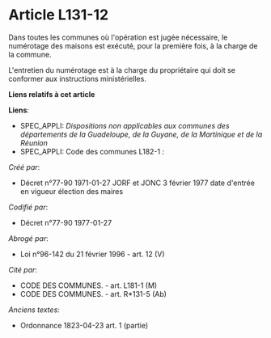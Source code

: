 # Article L131-12

Dans toutes les communes où l'opération est jugée nécessaire, le numérotage des maisons est exécuté, pour la première fois, à
la charge de la commune. 

L'entretien du numérotage est à la charge du propriétaire qui doit se conformer aux instructions ministérielles.

**Liens relatifs à cet article**

**Liens**:

  - SPEC_APPLI: *Dispositions non applicables aux communes des départements de la Guadeloupe, de la Guyane, de la Martinique et de la Réunion*
  - SPEC_APPLI: Code des communes L182-1 :

_Créé par_:

  - Décret n°77-90 1971-01-27 JORF et JONC 3 février 1977 date d'entrée en vigueur élection des maires

_Codifié par_:

  - Décret n°77-90 1977-01-27

_Abrogé par_:

  - Loi n°96-142 du 21 février 1996 - art. 12 (V)

_Cité par_:

  - CODE DES COMMUNES. - art. L181-1 (M)
  - CODE DES COMMUNES. - art. R*131-5 (Ab)

_Anciens textes_:

  - Ordonnance 1823-04-23 art. 1 (partie)
